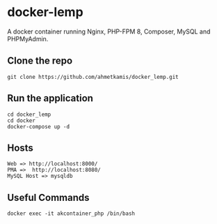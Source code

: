 # docker-lemp

A docker container running Nginx, PHP-FPM 8, Composer, MySQL and PHPMyAdmin.

## Clone the repo

    git clone https://github.com/ahmetkamis/docker_lemp.git
    
## Run the application

    cd docker_lemp
    cd docker
    docker-compose up -d
    
## Hosts

    Web => http://localhost:8000/
    PMA =>  http://localhost:8080/
    MySQL Host => mysqldb


## Useful Commands
    docker exec -it akcontainer_php /bin/bash
    